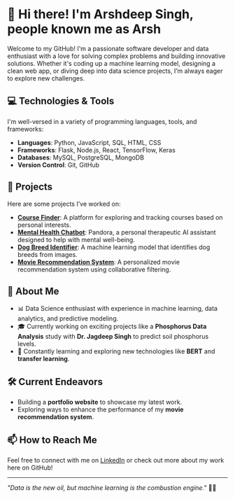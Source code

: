 # 👋 Hi there! I'm Arshdeep Singh, people known me as Arsh

Welcome to my GitHub! I'm a passionate software developer and data enthusiast with a love for solving complex problems and building innovative solutions. Whether it's coding up a machine learning model, designing a clean web app, or diving deep into data science projects, I’m always eager to explore new challenges.

## 💻 Technologies & Tools
I'm well-versed in a variety of programming languages, tools, and frameworks:
- **Languages**: Python, JavaScript, SQL, HTML, CSS
- **Frameworks**: Flask, Node.js, React, TensorFlow, Keras
- **Databases**: MySQL, PostgreSQL, MongoDB
- **Version Control**: Git, GitHub

## 🚀 Projects
Here are some projects I’ve worked on:
- **[Course Finder](https://github.com/your-course-finder-link)**: A platform for exploring and tracking courses based on personal interests.
- **[Mental Health Chatbot](https://github.com/your-mental-health-bot-link)**: Pandora, a personal therapeutic AI assistant designed to help with mental well-being.
- **[Dog Breed Identifier](https://github.com/your-dog-breed-identifier-link)**: A machine learning model that identifies dog breeds from images.
- **[Movie Recommendation System](https://github.com/your-movie-recommendation-system-link)**: A personalized movie recommendation system using collaborative filtering.

## 🧠 About Me
- 📊 Data Science enthusiast with experience in machine learning, data analytics, and predictive modeling.
- 🎓 Currently working on exciting projects like a **Phosphorus Data Analysis** study with **Dr. Jagdeep Singh** to predict soil phosphorus levels.
- 🌱 Constantly learning and exploring new technologies like **BERT** and **transfer learning**.

## 🛠️ Current Endeavors
- Building a **portfolio website** to showcase my latest work.
- Exploring ways to enhance the performance of my **movie recommendation system**.

## 📫 How to Reach Me
Feel free to connect with me on [LinkedIn](https://linkedin.com/your-linkedin) or check out more about my work here on GitHub!

---

_"Data is the new oil, but machine learning is the combustion engine."_ 🚗💨
